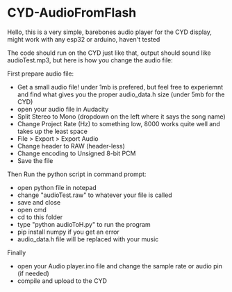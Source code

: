# CYD-AudioFromFlash
Hello, this is a very simple, barebones audio player for the CYD display, might work with any esp32 or arduino, haven't tested

The code should run on the CYD just like that, output should sound like audioTest.mp3, but here is how you change the audio file:

First prepare audio file:
- Get a small audio file! under 1mb is prefered, but feel free to experiemnt and find what gives you the proper audio_data.h size (under 5mb for the CYD)
- open your audio file in Audacity
- Split Stereo to Mono (dropdown on the left where it says the song name)
- Change Project Rate (Hz) to something low, 8000 works quite well and takes up the least space
- File > Export > Export Audio
- Change header to RAW (header-less)
- Change encoding to Unsigned 8-bit PCM
- Save the file



Then Run the python script in command prompt:
- open python file in notepad
- change "audioTest.raw" to whatever your file is called
- save and close
- open cmd
- cd to this folder 
- type "python audioToH.py" to run the program
- pip install numpy if you get an error 
- audio_data.h file will be replaced with your music




Finally 
- open your Audio player.ino file and change the sample rate or audio pin (if needed)
- compile and upload to the CYD
